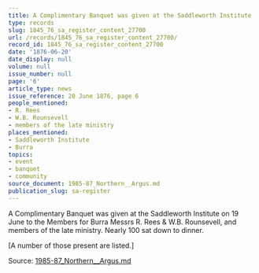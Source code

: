 ```yaml
---
title: A Complimentary Banquet was given at the Saddleworth Institute
type: records
slug: 1845_76_sa_register_content_27700
url: /records/1845_76_sa_register_content_27700/
record_id: 1845_76_sa_register_content_27700
date: '1876-06-20'
date_display: null
volume: null
issue_number: null
page: '6'
article_type: news
issue_reference: 20 June 1876, page 6
people_mentioned:
- R. Rees
- W.B. Rounsevell
- members of the late ministry
places_mentioned:
- Saddleworth Institute
- Burra
topics:
- event
- banquet
- community
source_document: 1985-87_Northern__Argus.md
publication_slug: sa-register
---
```


A Complimentary Banquet was given at the Saddleworth Institute on 19 June to the Members for Burra Messrs R. Rees & W.B. Rounsevell, and members of the late ministry.  Nearly 100 sat down to dinner.

[A number of those present are listed.]

Source: [1985-87_Northern__Argus.md](/downloads/markdown/1985-87_Northern__Argus.md)
